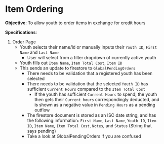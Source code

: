 # Item Ordering

**Objective**: To allow youth to order items in exchange for credit hours 

**Specifications**: 
  1. Order Page
      * Youth selects their name/id or manually inputs their `Youth ID`, `First Name` and `Last Name`
          * User will select from a filter dropdown of currently active youth
      * Youth fills out `Item Name`, `Item Total Cost`, `Item ID`
      * This sends an update to firestore to `GlobalPendingOrders`
          * There needs to be validation that a registered youth has been selected 
          * There needs to be validation that the selected `Youth ID` has sufficient `Current Hours` compared to the `Item Total Cost`
              * If the youth has sufficient `Current Hours` to spend, the youth then gets their `Current hours` correspondingly deducted, and is shown as a negative value in `Pending Hours` as a pending outflow 
          * The firestore document is stored as an ISO date string, and has the following information: `First Name`, `Last Name`, `Youth ID`, `Item ID`, `Item Name`, `Item Total Cost`, `Notes`, and `Status` (String that says pending)
          * Take a look at GlobalPendingOrders if you are confused 
